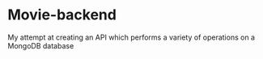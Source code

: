 # Movie-backend
My attempt at creating an API which performs a variety of operations on a MongoDB database
